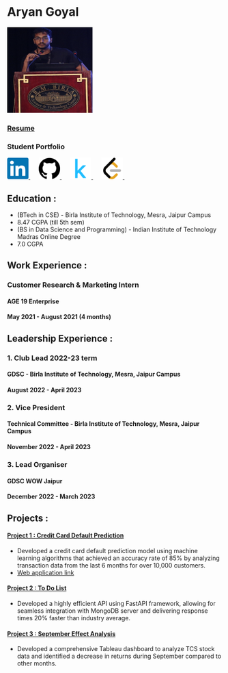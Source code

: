 # Aryan Goyal 

<img src="/images/dp new.png" height="200" width="200" >

### [Resume](https://github.com/aryangoyalag/aryangoyalag.github.io/blob/main/Aryan%20Goyal.pdf)
### Student Portfolio
<a href="https://www.linkedin.com/in/aryan-goyal-4961981bb/">
  <img src="/images/download.png" width="50" height="50">
</a>&nbsp;&nbsp;&nbsp;&nbsp;
<a href="https://github.com/aryangoyalag">
  <img src="/images/download (1).png" width="50" height="50">
</a>&nbsp;&nbsp;&nbsp;&nbsp;
<a href="https://www.kaggle.com/aryangoyal">
  <img src="/images/download (2).png" width="50" height="50">
</a>&nbsp;&nbsp;&nbsp;&nbsp;
<a href="https://leetcode.com/user2176B/">
  <img src="/images/leetcode.png" width="50" height="50">
</a>&nbsp;&nbsp;&nbsp;&nbsp;

## Education :
- (BTech in CSE) - Birla Institute of Technology, Mesra, Jaipur Campus
- 8.47 CGPA (till 5th sem)
- (BS in Data Science and Programming) - Indian Institute of Technology Madras Online Degree
- 7.0 CGPA

## Work Experience :
###  Customer Research & Marketing Intern
####   AGE 19 Enterprise
####  May 2021 - August 2021 (4 months)

## Leadership Experience :

### 1. Club Lead 2022-23 term
#### GDSC - Birla Institute of Technology, Mesra, Jaipur Campus
#### August 2022 - April 2023

### 2. Vice President
#### Technical Committee - Birla Institute of Technology, Mesra, Jaipur Campus
#### November 2022 - April 2023

### 3. Lead Organiser
#### GDSC WOW Jaipur
#### December 2022 - March 2023



## Projects :
#### [Project 1 : Credit Card Default Prediction](https://github.com/aryangoyalag/cred) 

- Developed a credit card default prediction model using machine learning algorithms that achieved an accuracy rate of 85% by analyzing transaction data from the last 6 months for over 10,000 customers.
- [Web application link](https://cc-defaulter-checker.vercel.app/)

#### [Project 2 : To Do List](https://github.com/aryangoyalag/todo) 

- Developed a highly efficient API using FastAPI framework, allowing for seamless integration with MongoDB server and delivering response times 20% faster than industry average.

#### [Project 3 : September Effect Analysis](https://public.tableau.com/views/SepetemberEffectAnalysisft_TCS/Story1?:language=en-GB&:display_count=n&:origin=viz_share_link)

- Developed a comprehensive Tableau dashboard to analyze TCS stock data and identified a decrease in returns 
during September compared to other months.

